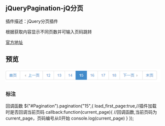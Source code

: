 jQueryPagination-jQ分页
----

插件描述：jQuery分页插件

根据获取内容显示不同页数并可输入页码跳转

[官方地址](http://www.jq22.com/jquery-info3813)
  
 ## 预览
 ![Page](https://github.com/WispYs/Web-Plugins/blob/master/img/page.png "Page")
 
 ### 标注
 回调函数
	$("#Pagination").pagination("15",{
		load_first_page:true,//插件加载时是否回调当前页码
		callback:function(current_page){
			//回调函数,当前页码为current_page，页码编号从0开始
			console.log(current_page)
		}
	});
